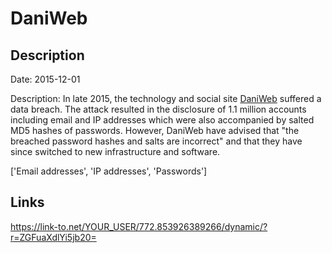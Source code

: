 # DaniWeb

## Description

Date: 2015-12-01

Description:
In late 2015, the technology and social site <a href="https://www.daniweb.com" target="_blank" rel="noopener">DaniWeb</a> suffered a data breach. The attack resulted in the disclosure of 1.1 million accounts including email and IP addresses which were also accompanied by salted MD5 hashes of passwords. However, DaniWeb have advised that &quot;the breached password hashes and salts are incorrect&quot; and that they have since switched to new infrastructure and software.


['Email addresses', 'IP addresses', 'Passwords']

## Links

https://link-to.net/YOUR_USER/772.853926389266/dynamic/?r=ZGFuaXdlYi5jb20=